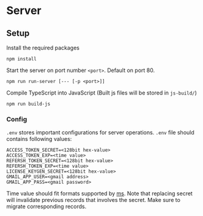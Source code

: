 # Server
## Setup
Install the required packages
``` 
npm install
```
Start the server on port number `<port>`. Default on port 80.
``` 
npm run run-server [--- [-p <port>]]
```
Compile TypeScript into JavaScript (Built js files will be stored in `js-build/`)
``` 
npm run build-js
```

### Config
`.env` stores important configurations for server operations.
`.env` file should contains following values:
```
ACCESS_TOKEN_SECRET=<128bit hex-value>
ACCESS_TOKEN_EXP=<time value>
REFERSH_TOKEN_SECRET=<128bit hex-value>
REFERSH_TOKEN_EXP=<time value>
LICENSE_KEYGEN_SECRET=<128bit hex-value>
GMAIL_APP_USER=<gmail address>
GMAIL_APP_PASS=<gmail password>
```
Time value should fit formats supported by [ms](https://github.com/vercel/ms/blob/main/readme.md#examples).
Note that replacing secret will invalidate previous records that involves the secret. Make sure to migrate corresponding records.
